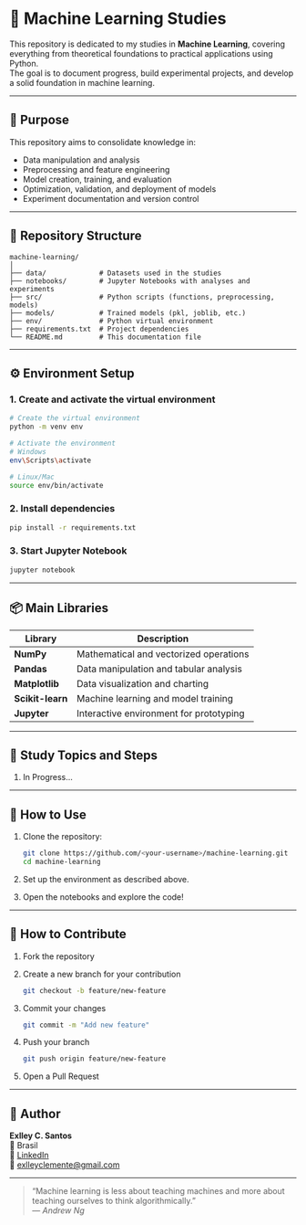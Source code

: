 # 🧠 Machine Learning Studies

This repository is dedicated to my studies in **Machine Learning**, covering everything from theoretical foundations to practical applications using Python.  
The goal is to document progress, build experimental projects, and develop a solid foundation in machine learning.

---

## 📘 Purpose

This repository aims to consolidate knowledge in:

- Data manipulation and analysis
- Preprocessing and feature engineering
- Model creation, training, and evaluation
- Optimization, validation, and deployment of models
- Experiment documentation and version control

---

## 📂 Repository Structure

```text
machine-learning/
│
├── data/             # Datasets used in the studies
├── notebooks/        # Jupyter Notebooks with analyses and experiments
├── src/              # Python scripts (functions, preprocessing, models)
├── models/           # Trained models (pkl, joblib, etc.)
├── env/              # Python virtual environment
├── requirements.txt  # Project dependencies
└── README.md         # This documentation file
```

---

## ⚙️ Environment Setup

### 1. Create and activate the virtual environment

```bash
# Create the virtual environment
python -m venv env

# Activate the environment
# Windows
env\Scripts\activate

# Linux/Mac
source env/bin/activate
```

### 2. Install dependencies

```bash
pip install -r requirements.txt
```

### 3. Start Jupyter Notebook

```bash
jupyter notebook
```

---

## 📦 Main Libraries

| Library        | Description                                    |
|----------------|------------------------------------------------|
| **NumPy**      | Mathematical and vectorized operations         |
| **Pandas**     | Data manipulation and tabular analysis         |
| **Matplotlib** | Data visualization and charting                |
| **Scikit-learn** | Machine learning and model training          |
| **Jupyter**    | Interactive environment for prototyping        |

---

## 🧩 Study Topics and Steps

1. In Progress...

---

## 🚀 How to Use

1. Clone the repository:

   ```bash
   git clone https://github.com/<your-username>/machine-learning.git
   cd machine-learning
   ```

2. Set up the environment as described above.  
3. Open the notebooks and explore the code!  

---

## 🤝 How to Contribute

1. Fork the repository  
2. Create a new branch for your contribution  

   ```bash
   git checkout -b feature/new-feature
   ```

3. Commit your changes

   ```bash
   git commit -m "Add new feature"
   ```

4. Push your branch

   ```bash
   git push origin feature/new-feature
   ```

5. Open a Pull Request  

---

## 👤 Author

**Exlley C. Santos**  
📍 Brasil  
💼 [LinkedIn](https://www.linkedin.com/in/exlley-santos/)  
📧 <exlleyclemente@gmail.com>  

---

> “Machine learning is less about teaching machines and more about teaching ourselves to think algorithmically.”  
> — *Andrew Ng*
